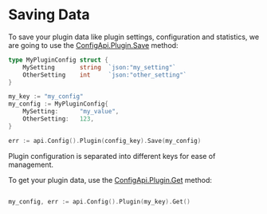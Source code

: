 # Saving Data

To save your plugin data like plugin settings, configuration and statistics, we are going to use the [ConfigApi.Plugin.Save](../api/config-api.md#plugin) method:

```go
type MyPluginConfig struct {
    MySetting       string  `json:"my_setting"`
    OtherSetting    int     `json:"other_setting"`
}

my_key := "my_config"
my_config := MyPluginConfig{
    MySetting:      "my_value",
    OtherSetting:   123,
}

err := api.Config().Plugin(config_key).Save(my_config)
```

Plugin configuration is separated into different keys for ease of management.

To get your plugin data, use the [ConfigApi.Plugin.Get](../api/config-api.md#plugin) method:
```go

my_config, err := api.Config().Plugin(my_key).Get()
```


